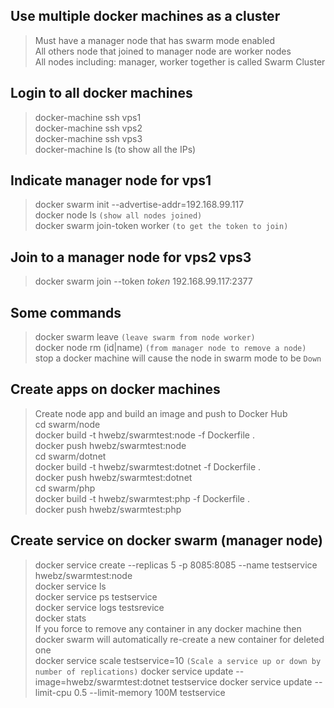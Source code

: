 ## **Use multiple docker machines as a cluster**
> Must have a manager node that has swarm mode enabled<br />
> All others node that joined to manager node are worker nodes<br />
> All nodes including: manager, worker together is called Swarm Cluster<br />
## **Login to all docker machines**
> docker-machine ssh vps1<br />
> docker-machine ssh vps2<br />
> docker-machine ssh vps3<br />
> docker-machine ls (to show all the IPs)
## **Indicate manager node for vps1**
> docker swarm init --advertise-addr=192.168.99.117<br />
> docker node ls `(show all nodes joined)`<br />
> docker swarm join-token worker `(to get the token to join)`
## **Join to a manager node for vps2 vps3**
> docker swarm join --token *token* 192.168.99.117:2377
## **Some commands**
> docker swarm leave `(leave swarm from node worker)`<br />
> docker node rm (id|name) `(from manager node to remove a node)`<br />
> stop a docker machine will cause the node in swarm mode to be `Down`
## **Create apps on docker machines**
> Create node app and build an image and push to Docker Hub<br />
> cd swarm/node<br />
> docker build -t hwebz/swarmtest:node -f Dockerfile .<br />
> docker push hwebz/swarmtest:node<br />
> cd swarm/dotnet<br />
> docker build -t hwebz/swarmtest:dotnet -f Dockerfile .<br />
> docker push hwebz/swarmtest:dotnet<br />
> cd swarm/php<br />
> docker build -t hwebz/swarmtest:php -f Dockerfile .<br />
> docker push hwebz/swarmtest:php
## **Create service on docker swarm (manager node)**
> docker service create --replicas 5 -p 8085:8085 --name testservice hwebz/swarmtest:node<br />
> docker service ls<br />
> docker service ps testservice<br />
> docker service logs testsrevice<br />
> docker stats<br />
> If you force to remove any container in any docker machine then docker swarm will automatically re-create a new container for deleted one<br />
> docker service scale testservice=10 `(Scale a service up or down by number of replications)`
> docker service update --image=hwebz/swarmtest:dotnet testservice
> docker service update --limit-cpu 0.5 --limit-memory 100M testservice